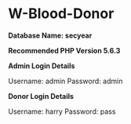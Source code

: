 # W-Blood-Donor

**Database Name: secyear**

**Recommended PHP Version 5.6.3**

**Admin Login Details**

Username: admin
Password: admin

**Donor Login Details**

Username: harry
Password: pass
